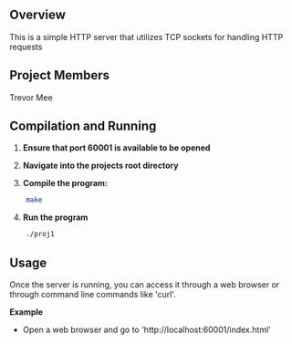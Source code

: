 ## Overview
This is a simple HTTP server that utilizes TCP sockets for handling HTTP requests

## Project Members
Trevor Mee

## Compilation and Running

1. **Ensure that port 60001 is available to be opened**

2. **Navigate into the projects root directory**

3. **Compile the program:**
```bash
    make
```

4. **Run the program**
```bash
    ./proj1
```

## Usage
Once the server is running, you can access it through a web browser or through command line commands like 'curl'.

**Example**
- Open a web browser and go to 'http://localhost:60001/index.html'

